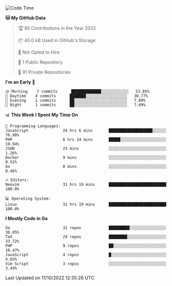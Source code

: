 
<!--START_SECTION:waka-->
![Code Time](http://img.shields.io/badge/Code%20Time-2%2C669%20hrs%2044%20mins-blue)

**🐱 My GitHub Data** 

> 🏆 85 Contributions in the Year 2022
 > 
> 📦 40.0 kB Used in GitHub's Storage 
 > 
> 🚫 Not Opted to Hire
 > 
> 📜 1 Public Repository 
 > 
> 🔑 91 Private Repositories  
 > 
**I'm an Early 🐤** 

```text
🌞 Morning    7 commits      █████████████░░░░░░░░░░░░   53.85% 
🌆 Daytime    4 commits      ███████░░░░░░░░░░░░░░░░░░   30.77% 
🌃 Evening    1 commits      ██░░░░░░░░░░░░░░░░░░░░░░░   7.69% 
🌙 Night      1 commits      ██░░░░░░░░░░░░░░░░░░░░░░░   7.69%

```


📊 **This Week I Spent My Time On** 

```text
💬 Programming Languages: 
JavaScript               24 hrs 6 mins       ███████████████████░░░░░░   76.98% 
PHP                      6 hrs 14 mins       █████░░░░░░░░░░░░░░░░░░░░   19.94% 
JSON                     23 mins             ░░░░░░░░░░░░░░░░░░░░░░░░░   1.26% 
Docker                   9 mins              ░░░░░░░░░░░░░░░░░░░░░░░░░   0.52% 
Go                       8 mins              ░░░░░░░░░░░░░░░░░░░░░░░░░   0.46%

🔥 Editors: 
Neovim                   31 hrs 19 mins      █████████████████████████   100.0%

💻 Operating System: 
Linux                    31 hrs 19 mins      █████████████████████████   100.0%

```

**I Mostly Code in Go** 

```text
Go                       31 repos            █████████░░░░░░░░░░░░░░░░   36.05% 
TeX                      29 repos            ████████░░░░░░░░░░░░░░░░░   33.72% 
PHP                      9 repos             ██░░░░░░░░░░░░░░░░░░░░░░░   10.47% 
JavaScript               4 repos             █░░░░░░░░░░░░░░░░░░░░░░░░   4.65% 
Vim Script               3 repos             ░░░░░░░░░░░░░░░░░░░░░░░░░   3.49%

```



 Last Updated on 11/10/2022 12:35:26 UTC
<!--END_SECTION:waka-->
